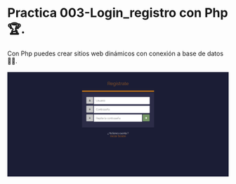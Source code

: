 # Practica 003-Login_registro con Php 🏆.
Con Php puedes crear sitios web dinámicos con conexión a base de datos 👨‍💻. <br><br>
<img src="pweb.png" alt="Php |Backend developer.">
